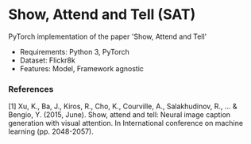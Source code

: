 # Show, Attend and Tell (SAT)

PyTorch implementation of the paper 'Show, Attend and Tell'

* Requirements: Python 3, PyTorch
* Dataset: Flickr8k
* Features: Model, Framework agnostic

### References
[1] Xu, K., Ba, J., Kiros, R., Cho, K., Courville, A., Salakhudinov, R., ... & Bengio, Y. (2015, June). Show, attend and tell: Neural image caption generation with visual attention. In International conference on machine learning (pp. 2048-2057).
